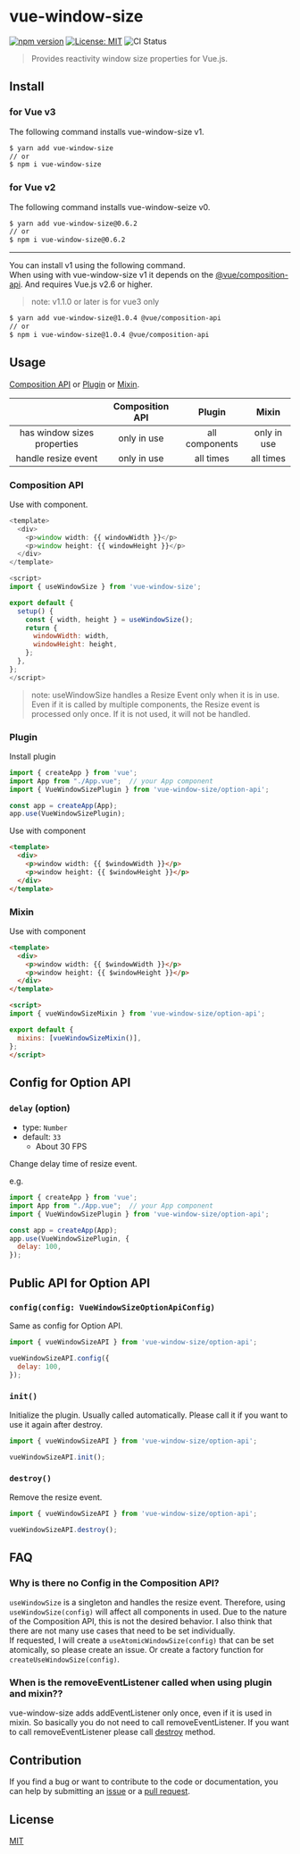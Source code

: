 # vue-window-size

[![npm version](https://badge.fury.io/js/vue-window-size.svg)](https://badge.fury.io/js/vue-window-size)
[![License: MIT](https://img.shields.io/badge/License-MIT-green.svg)](https://opensource.org/licenses/MIT)
![CI Status](https://github.com/mya-ake/vue-window-size/workflows/Main%20Workflow/badge.svg)

> Provides reactivity window size properties for Vue.js.

## Install

### for Vue v3

The following command installs vue-window-size v1.

```bash
$ yarn add vue-window-size
// or
$ npm i vue-window-size
```

### for Vue v2

The following command installs vue-window-seize v0.

```bash
$ yarn add vue-window-size@0.6.2
// or
$ npm i vue-window-size@0.6.2
```

---

You can install v1 using the following command.  
When using with vue-window-size v1 it depends on the [@vue/composition-api](https://github.com/vuejs/composition-api).
And requires Vue.js v2.6 or higher.

> note: v1.1.0 or later is for vue3 only

```bash
$ yarn add vue-window-size@1.0.4 @vue/composition-api
// or
$ npm i vue-window-size@1.0.4 @vue/composition-api
```

## Usage

[Composition API](#Composition_API) or [Plugin](#Plugin) or [Mixin](#Mixin).

|                             | Composition API |     Plugin     |    Mixin    |
| :-------------------------: | :-------------: | :------------: | :---------: |
| has window sizes properties |   only in use   | all components | only in use |
|     handle resize event     |   only in use   |   all times    |  all times  |

### Composition API

Use with component.

```JavaScript
<template>
  <div>
    <p>window width: {{ windowWidth }}</p>
    <p>window height: {{ windowHeight }}</p>
  </div>
</template>

<script>
import { useWindowSize } from 'vue-window-size';

export default {
  setup() {
    const { width, height } = useWindowSize();
    return {
      windowWidth: width,
      windowHeight: height,
    };
  },
};
</script>
```

> note: useWindowSize handles a Resize Event only when it is in use.
> Even if it is called by multiple components, the Resize event is processed only once.
> If it is not used, it will not be handled.

### Plugin

Install plugin

```JavaScript
import { createApp } from 'vue';
import App from "./App.vue";  // your App component
import { VueWindowSizePlugin } from 'vue-window-size/option-api';

const app = createApp(App);
app.use(VueWindowSizePlugin);
```

Use with component

```HTML
<template>
  <div>
    <p>window width: {{ $windowWidth }}</p>
    <p>window height: {{ $windowHeight }}</p>
  </div>
</template>
```

### Mixin

Use with component

```HTML
<template>
  <div>
    <p>window width: {{ $windowWidth }}</p>
    <p>window height: {{ $windowHeight }}</p>
  </div>
</template>

<script>
import { vueWindowSizeMixin } from 'vue-window-size/option-api';

export default {
  mixins: [vueWindowSizeMixin()],
};
</script>
```

## Config for Option API

### `delay` (option)

- type: `Number`
- default: `33`
  - About 30 FPS

Change delay time of resize event.

e.g.

```JavaScript
import { createApp } from 'vue';
import App from "./App.vue";  // your App component
import { VueWindowSizePlugin } from 'vue-window-size/option-api';

const app = createApp(App);
app.use(VueWindowSizePlugin, {
  delay: 100,
});
```

## Public API for Option API

### `config(config: VueWindowSizeOptionApiConfig)`

Same as config for Option API.

```JavaScript
import { vueWindowSizeAPI } from 'vue-window-size/option-api';

vueWindowSizeAPI.config({
  delay: 100,
});
```

### `init()`

Initialize the plugin.
Usually called automatically.
Please call it if you want to use it again after destroy.

```JavaScript
import { vueWindowSizeAPI } from 'vue-window-size/option-api';

vueWindowSizeAPI.init();
```

### `destroy()`

Remove the resize event.

```JavaScript
import { vueWindowSizeAPI } from 'vue-window-size/option-api';

vueWindowSizeAPI.destroy();
```

## FAQ

### Why is there no Config in the Composition API?

`useWindowSize` is a singleton and handles the resize event.
Therefore, using `useWindowSize(config)` will affect all components in used.
Due to the nature of the Composition API, this is not the desired behavior.
I also think that there are not many use cases that need to be set individually.  
If requested, I will create a `useAtomicWindowSize(config)` that can be set atomically, so please create an issue.
Or create a factory function for `createUseWindowSize(config)`.

### When is the removeEventListener called when using plugin and mixin??

vue-window-size adds addEventListener only once, even if it is used in mixin.
So basically you do not need to call removeEventListener.
If you want to call removeEventListener please call [destroy](#destroy) method.

## Contribution

If you find a bug or want to contribute to the code or documentation, you can help by submitting an [issue](https://github.com/mya-ake/vue-window-size/issues) or a [pull request](https://github.com/mya-ake/vue-window-size/pulls).

## License

[MIT](https://github.com/mya-ake/vue-window-size/blob/master/LICENSE)
